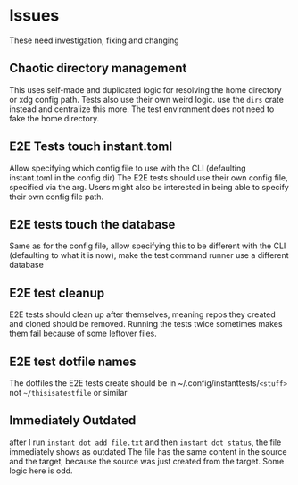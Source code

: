 # Issues

These need investigation, fixing and changing

## Chaotic directory management

This uses self-made and duplicated logic for resolving the home directory or xdg config path.
Tests also use their own weird logic. use the `dirs` crate instead and centralize this more. 
The test environment does not need to fake the home directory.

## E2E Tests touch instant.toml

Allow specifying which config file to use with the CLI (defaulting instant.toml
in the config dir)
The E2E tests should use their own config file, specified via the arg. Users
might also be interested in being able to specify their own config file path. 

## E2E tests touch the database

Same as for the config file, allow specifying this to be different with the CLI (defaulting to what it is now), make the
test command runner use a different database

## E2E test cleanup

E2E tests should clean up after themselves, meaning repos they created and
cloned should be removed. Running the tests twice sometimes makes them fail
because of some leftover files. 

## E2E test dotfile names

The dotfiles the E2E tests create should be in ~/.config/instanttests/`<stuff>`
not `~/thisisatestfile` or similar

## Immediately Outdated

after I run `instant dot add file.txt`
and then `instant dot status`, the file immediately shows as outdated
The file has the same content in the source and the target, because the source
was just created from the target. Some logic here is odd. 
